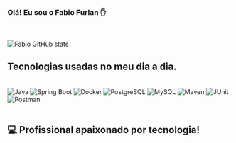 ### Olá! Eu sou o Fabio Furlan ✋
<br/>

![Fabio GitHub stats](https://github-readme-stats.vercel.app/api?username=fabio-furlan&show_icons=true&theme=dark)

## Tecnologias usadas no meu dia a dia.

<div style="display: inline_block"><br/>
<img align="center" alt="Java" src="https://img.shields.io/badge/Java-ED8B00?style=for-the-badge&logo=java&logoColor=white"/>
<img align="center" alt="Spring Boot" src="https://img.shields.io/badge/Spring%20Boot-6DB33F?style=for-the-badge&logo=spring&logoColor=white"/>
<img align="center" alt="Docker" src="https://img.shields.io/badge/Docker-2496ED?style=for-the-badge&logo=docker&logoColor=white"/>
<img align="center" alt="PostgreSQL" src="https://img.shields.io/badge/PostgreSQL-316192?style=for-the-badge&logo=postgresql&logoColor=white"/>
<img align="center" alt="MySQL" src="https://img.shields.io/badge/MySQL-4479A1?style=for-the-badge&logo=mysql&logoColor=white"/>
<img align="center" alt="Maven" src="https://img.shields.io/badge/Maven-C71A36?style=for-the-badge&logo=apachemaven&logoColor=white"/>
<img align="center" alt="JUnit" src="https://img.shields.io/badge/JUnit-25A162?style=for-the-badge&logo=junit5&logoColor=white"/>
<img align="center" alt="Postman" src="https://img.shields.io/badge/Postman-FF6C37?style=for-the-badge&logo=postman&logoColor=white"/>



</div><br/>

## 💻 Profissional apaixonado por tecnologia!


